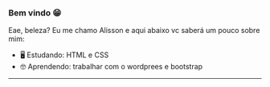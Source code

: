 ### Bem vindo 😁

Eae, beleza? Eu me chamo Alisson e aqui abaixo vc saberá um pouco sobre mim:

-  🖥 Estudando: HTML e CSS
-  🤓 Aprendendo: trabalhar com o wordprees 
      e bootstrap
      
------------------------------------------------
